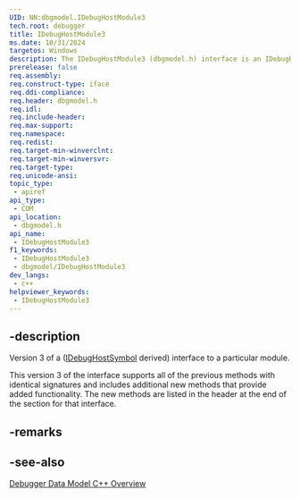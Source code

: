 ```yaml
---
UID: NN:dbgmodel.IDebugHostModule3
tech.root: debugger
title: IDebugHostModule3
ms.date: 10/31/2024
targetos: Windows
description: The IDebugHostModule3 (dbgmodel.h) interface is an IDebugHostSymbol derived interface that provides access to a particular module.
prerelease: false
req.assembly: 
req.construct-type: iface
req.ddi-compliance: 
req.header: dbgmodel.h
req.idl: 
req.include-header: 
req.max-support: 
req.namespace: 
req.redist: 
req.target-min-winverclnt: 
req.target-min-winversvr: 
req.target-type: 
req.unicode-ansi: 
topic_type:
 - apiref
api_type:
 - COM
api_location:
 - dbgmodel.h
api_name:
 - IDebugHostModule3
f1_keywords:
 - IDebugHostModule3
 - dbgmodel/IDebugHostModule3
dev_langs:
 - c++
helpviewer_keywords:
 - IDebugHostModule3
---
```


## -description

Version 3 of a ([IDebugHostSymbol](nn-dbgmodel-idebughostsymbol.md) derived) interface to a particular module.

This version 3 of the interface supports all of the previous methods with identical signatures and includes additional new methods that provide added functionality. The new methods are listed in the header at the end of the section for that interface.

## -remarks

## -see-also

[Debugger Data Model C++ Overview](/windows-hardware/drivers/debugger/data-model-cpp-overview)
